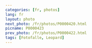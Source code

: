 ```yaml
---
categories: [fr, photos]
lang: fr
layout: photo
next_photo: /fr/photos/P0000420.html
picname: P0000423
prev_photo: /fr/photos/P0000422.html
tags: [Fotofalle, Leopard]
---
```


